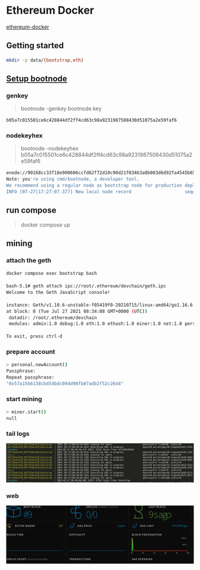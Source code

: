 # Ethereum Docker

[ethereum-docker](https://github.com/Capgemini-AIE/ethereum-docker)

## Getting started

```sh
mkdir -p data/{bootstrap,eth} 
```

## [Setup bootnode](https://geth.ethereum.org/docs/getting-started/private-net)

### genkey

> bootnode -genkey bootnode.key

```sh
b05a7c015501ce6c428844df2ff4cd63c98a9231987508430d51075a2e59faf6
```

### nodekeyhex

> bootnode -nodekeyhex b05a7c015501ce6c428844df2ff4cd63c98a9231987508430d51075a2e59faf6

```sh
enode://90168cc33f18e900606ccfd62f72d10c90d21f03463a8b083d6d92fa4545b6551312f75551d47d53b166aa918ac7495dba087effc3408c2da0c716c9022f10b3@127.0.0.1:0?discport=30301
Note: you're using cmd/bootnode, a developer tool.
We recommend using a regular node as bootstrap node for production deployments.
INFO [07-27|17:27:07.377] New local node record                    seq=1 id=bf81e45805a470c5 ip=<nil> udp=0 tcp=0
```

## run compose

> docker compose up

## mining

### attach the geth

```sh
docker compose exec bootstrap bash

bash-5.1# geth attach ipc://root/.ethereum/devchain/geth.ipc
Welcome to the Geth JavaScript console!

instance: Geth/v1.10.6-unstable-f05419f0-20210715/linux-amd64/go1.16.6
at block: 0 (Tue Jul 27 2021 08:34:08 GMT+0000 (UTC))
 datadir: /root/.ethereum/devchain
 modules: admin:1.0 debug:1.0 eth:1.0 ethash:1.0 miner:1.0 net:1.0 personal:1.0 rpc:1.0 txpool:1.0 web3:1.0

To exit, press ctrl-d
```

### prepare account

```sh
> personal.newAccount()
Passphrase:
Repeat passphrase:
"0x57a15b6138cb454bdc094d90fb07adb2f52c26d4"
```

### start mining

```sh
> miner.start()
null
```

### tail logs

![logs](./images/1627379241363.jpg)

### web

![web](./images/1627379455441.jpg)
